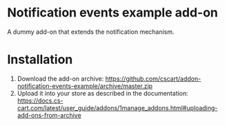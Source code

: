 # Notification events example add-on

A dummy add-on that extends the notification mechanism.

# Installation

1. Download the add-on archive: https://github.com/cscart/addon-notification-events-example/archive/master.zip
1. Upload it into your store as described in the documentation: https://docs.cs-cart.com/latest/user_guide/addons/1manage_addons.html#uploading-add-ons-from-archive
